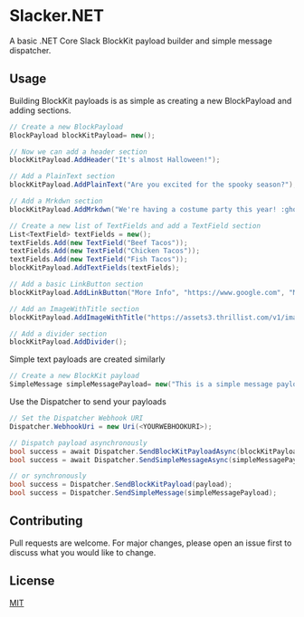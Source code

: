 # Slacker.NET

A basic .NET Core Slack BlockKit payload builder and simple message dispatcher.

## Usage

Building BlockKit payloads is as simple as creating a new BlockPayload and adding sections.
```csharp
// Create a new BlockPayload
BlockPayload blockKitPayload= new();

// Now we can add a header section
blockKitPayload.AddHeader("It's almost Halloween!");

// Add a PlainText section
blockKitPayload.AddPlainText("Are you excited for the spooky season?");

// Add a Mrkdwn section
blockKitPayload.AddMrkdwn("We're having a costume party this year! :ghost: *BOO!* Please bring...");

// Create a new list of TextFields and add a TextField section
List<TextField> textFields = new();
textFields.Add(new TextField("Beef Tacos"));
textFields.Add(new TextField("Chicken Tacos"));
textFields.Add(new TextField("Fish Tacos"));
blockKitPayload.AddTextFields(textFields);

// Add a basic LinkButton section
blockKitPayload.AddLinkButton("More Info", "https://www.google.com", "More info online!");

// Add an ImageWithTitle section
blockKitPayload.AddImageWithTitle("https://assets3.thrillist.com/v1/image/1682388/size/tl-horizontal_main.jpg", "Two Tacos!", "Two Tacos?");

// Add a divider section
blockKitPayload.AddDivider();
```
Simple text payloads are created similarly
````csharp
// Create a new BlockKit payload
SimpleMessage simpleMessagePayload= new("This is a simple message payload.");
````
Use the Dispatcher to send your payloads
```csharp
// Set the Dispatcher Webhook URI
Dispatcher.WebhookUri = new Uri(<YOURWEBHOOKURI>);

// Dispatch payload asynchronously
bool success = await Dispatcher.SendBlockKitPayloadAsync(blockKitPayload);
bool success = await Dispatcher.SendSimpleMessageAsync(simpleMessagePayload);

// or synchronously
bool success = Dispatcher.SendBlockKitPayload(payload);
bool success = Dispatcher.SendSimpleMessage(simpleMessagePayload);
````

## Contributing
Pull requests are welcome. For major changes, please open an issue first to discuss what you would like to change.

## License
[MIT](https://licenses.nuget.org/MIT)
